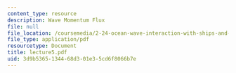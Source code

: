 ```yaml
---
content_type: resource
description: Wave Momentum Flux
file: null
file_location: /coursemedia/2-24-ocean-wave-interaction-with-ships-and-offshore-energy-systems-13-022-spring-2002/3d9b5365134468d301e35cd6f8066b7e_lecture5.pdf
file_type: application/pdf
resourcetype: Document
title: lecture5.pdf
uid: 3d9b5365-1344-68d3-01e3-5cd6f8066b7e
---
```


